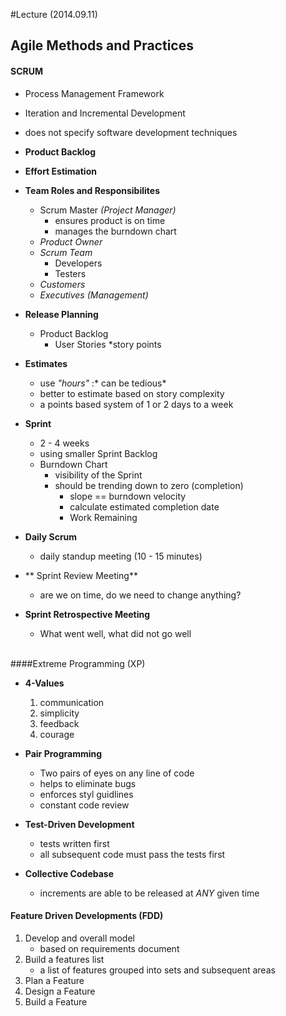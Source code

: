#Lecture (2014.09.11)

## Agile Methods and Practices

#### SCRUM
* Process Management Framework
* Iteration and Incremental Development
* does not specify software development techniques

* **Product Backlog**
* **Effort Estimation**

* **Team Roles and Responsibilites**
    * Scrum Master *(Project Manager)*
        * ensures product is on time
        * manages the burndown chart
    * *Product Owner*
    * *Scrum Team*
        * Developers
        * Testers
    * *Customers*
    * *Executives (Management)*
* **Release Planning**
    * Product Backlog
        * User Stories
            *story points
* **Estimates**
    * use *"hours"* :* can be tedious*
    * better to estimate based on story complexity
    * a points based system of 1 or 2 days to a week
* **Sprint**
    * 2 - 4 weeks
    * using smaller Sprint Backlog
    * Burndown Chart
        * visibility of the Sprint
        * should be trending down to zero (completion)
            * slope == burndown velocity
            * calculate estimated completion date
            *   Work Remaining
* **Daily Scrum**
    * daily standup meeting (10 - 15 minutes)
* ** Sprint Review Meeting**
    * are we on time, do we need to change anything?
* **Sprint Retrospective Meeting**
    * What went well, what did not go well <br><br>

####Extreme Programming (XP)
* **4-Values**
    1. communication
    2. simplicity
    3. feedback
    4. courage

* **Pair Programming**
    * Two pairs of eyes on any line of code
    * helps to eliminate bugs
    * enforces styl guidlines
    * constant code review

* **Test-Driven Development**
    * tests written first
    * all subsequent code must pass the tests first

* **Collective Codebase**
    * increments are able to be released at *ANY* given time

#### Feature Driven Developments (FDD)

1. Develop and overall model
    * based on requirements document
2. Build a features list
    * a list of features grouped into sets and subsequent areas
3. Plan a Feature
4. Design a Feature
5. Build a Feature
